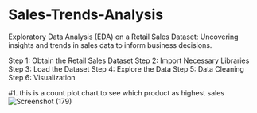 # Sales-Trends-Analysis
Exploratory Data Analysis (EDA) on a Retail Sales Dataset: Uncovering insights and trends in sales data to inform business decisions.

Step 1: Obtain the Retail Sales Dataset
Step 2: Import Necessary Libraries
Step 3: Load the Dataset
Step 4: Explore the Data
Step 5: Data Cleaning
Step 6: Visualization

#1.  this is a count plot chart to see which product as highest sales
![Screenshot (179)](https://github.com/shubhampatel2810/Sales-Trends-Analysis/assets/137332700/0deb4009-a7fe-4f38-addb-06c85527ea83)


